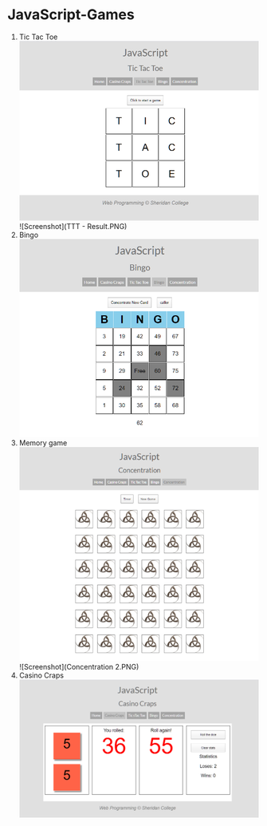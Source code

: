 # JavaScript-Games
1. Tic Tac Toe
![Screenshot](TTT.PNG)
![Screenshot](TTT - Result.PNG)
2. Bingo
![Screenshot](Bingo.PNG)
3. Memory game
![Screenshot](Concentration.PNG)
![Screenshot](Concentration 2.PNG)
4. Casino Craps
![Screenshot](Casino-Craps.PNG)
